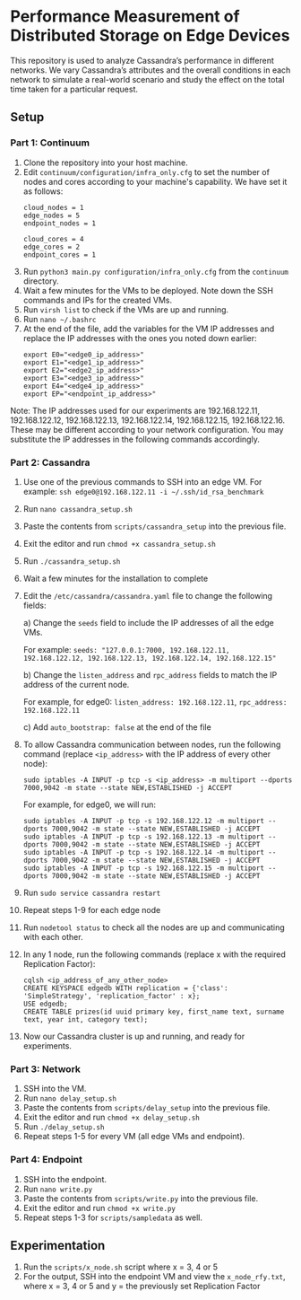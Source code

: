 # Performance Measurement of Distributed Storage on Edge Devices

This repository is used to analyze Cassandra’s performance in different networks. 
We vary Cassandra’s attributes and the overall conditions in each network to simulate a real-world scenario and study 
the effect on the total time taken for a particular request.

## Setup

### Part 1: Continuum

1. Clone the repository into your host machine.
2. Edit `continuum/configuration/infra_only.cfg` to set the number of nodes and cores according to your machine's capability.
    We have set it as follows:
    ```
    cloud_nodes = 1
    edge_nodes = 5
    endpoint_nodes = 1

    cloud_cores = 4
    edge_cores = 2
    endpoint_cores = 1
    ```
3. Run `python3 main.py configuration/infra_only.cfg` from the `continuum` directory.
4. Wait a few minutes for the VMs to be deployed. Note down the SSH commands and IPs for the created VMs. 
5. Run `virsh list` to check if the VMs are up and running.
6. Run `nano ~/.bashrc`
7. At the end of the file, add the variables for the VM IP addresses and replace the IP addresses with the ones you noted down earlier:
    ```
    export E0="<edge0_ip_address>"
    export E1="<edge1_ip_address>"
    export E2="<edge2_ip_address>"
    export E3="<edge3_ip_address>"
    export E4="<edge4_ip_address>"
    export EP="<endpoint_ip_address>"
    ```

Note: The IP addresses used for our experiments are 192.168.122.11, 192.168.122.12, 192.168.122.13, 192.168.122.14, 192.168.122.15, 192.168.122.16. These may be different according to your network configuration. You may substitute the IP addresses in the following commands accordingly.

### Part 2: Cassandra

1. Use one of the previous commands to SSH into an edge VM. 
For example: `ssh edge0@192.168.122.11 -i ~/.ssh/id_rsa_benchmark`
2. Run `nano cassandra_setup.sh`
3. Paste the contents from `scripts/cassandra_setup` into the previous file.
4. Exit the editor and run `chmod +x cassandra_setup.sh`
5. Run `./cassandra_setup.sh`
6. Wait a few minutes for the installation to complete
7. Edit the `/etc/cassandra/cassandra.yaml` file to change the following fields:

    a) Change the `seeds` field to include the IP addresses of all the edge VMs.
    
    For example: `seeds: "127.0.0.1:7000, 192.168.122.11, 192.168.122.12, 192.168.122.13, 192.168.122.14, 192.168.122.15"`
    
    b) Change the `listen_address` and `rpc_address` fields to match the IP address of the current node.
    
    For example, for edge0: `listen_address: 192.168.122.11`, `rpc_address: 192.168.122.11`
    
    c) Add `auto_bootstrap: false` at the end of the file
    
8. To allow Cassandra communication between nodes, run the following command (replace `<ip_address>` with the IP address of every other node):

    ```
    sudo iptables -A INPUT -p tcp -s <ip_address> -m multiport --dports 7000,9042 -m state --state NEW,ESTABLISHED -j ACCEPT
    ```

    For example, for edge0, we will run:
    ```
    sudo iptables -A INPUT -p tcp -s 192.168.122.12 -m multiport --dports 7000,9042 -m state --state NEW,ESTABLISHED -j ACCEPT
    sudo iptables -A INPUT -p tcp -s 192.168.122.13 -m multiport --dports 7000,9042 -m state --state NEW,ESTABLISHED -j ACCEPT
    sudo iptables -A INPUT -p tcp -s 192.168.122.14 -m multiport --dports 7000,9042 -m state --state NEW,ESTABLISHED -j ACCEPT
    sudo iptables -A INPUT -p tcp -s 192.168.122.15 -m multiport --dports 7000,9042 -m state --state NEW,ESTABLISHED -j ACCEPT
    ```
    
9. Run `sudo service cassandra restart`
10. Repeat steps 1-9 for each edge node
11. Run `nodetool status` to check all the nodes are up and communicating with each other.
12. In any 1 node, run the following commands (replace x with the required Replication Factor):
    ```
    cqlsh <ip_address_of_any_other_node>
    CREATE KEYSPACE edgedb WITH replication = {'class': 'SimpleStrategy', 'replication_factor' : x};
    USE edgedb;
    CREATE TABLE prizes(id uuid primary key, first_name text, surname text, year int, category text);
    ```
13. Now our Cassandra cluster is up and running, and ready for experiments.

### Part 3: Network
1. SSH into the VM.
2. Run `nano delay_setup.sh`
3. Paste the contents from `scripts/delay_setup` into the previous file.
4. Exit the editor and run `chmod +x delay_setup.sh`
5. Run `./delay_setup.sh`
6. Repeat steps 1-5 for every VM (all edge VMs and endpoint).

### Part 4: Endpoint
1. SSH into the endpoint.
2. Run `nano write.py`
3. Paste the contents from `scripts/write.py` into the previous file.
4. Exit the editor and run `chmod +x write.py`
5. Repeat steps 1-3 for `scripts/sampledata` as well.

## Experimentation
1. Run the `scripts/x_node.sh` script where x = 3, 4 or 5
2. For the output, SSH into the endpoint VM and view the `x_node_rfy.txt`, where x = 3, 4 or 5 and y = the previously set Replication Factor
